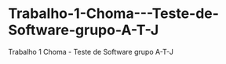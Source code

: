 # Trabalho-1-Choma---Teste-de-Software-grupo-A-T-J
Trabalho 1 Choma - Teste de Software grupo A-T-J
